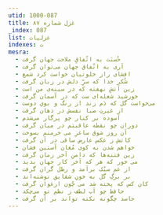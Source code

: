 ```yaml
---
utid: 1000-087
title: غزل شماره ۸۷
_index: 087
list: غزلیات
indexes: ت
mesra:
  - حُسنَت به اتّفاقِ ملاحت جهان گرفت
  - آری به اتّفاق جهان می‌توان گرفت
  - افشای راز خلوتیان خواست کرد شمع
  - شُکر خدا که سرِّ دلش در زبان گرفت
  - زین آتشِ نهفته که در سینه‌ی من است
  - خورشید شعله‌‌ای ست که در آسمان گرفت
  - می‌خواست گل که دَم زند از رنگ و بویِ دوست
  - از غیرتِ صبا نفسش در دهان گرفت
  - آسوده بر کنار چو پرگار می‌شدم
  - دوران چو نقطه عاقبتم در میان گرفت
  - آن روز شوق ساغرِ می خرمنم بسوخت
  - کاتش ز عکس عارض ساقی در آن گرفت
  - خواهم شدن به کوی مُغان آستین فشان
  - زین فتنه‌ها که دامنِ آخر زمان گرفت
  - می خور که هر که آخر کار جهان بدید
  - از غم سبُک برآمد و رطل گران گرفت
  - بر برگِ گل به خونِ شقایق نوشته‌اند
  - کان کس که پخته شد می چُون ارغوان گرفت
  - حافظ چو آب لطف ز نظمِ تو می‌چکد
  - حاسد چگونه نکته تواند بر آن گرفت
---
```

